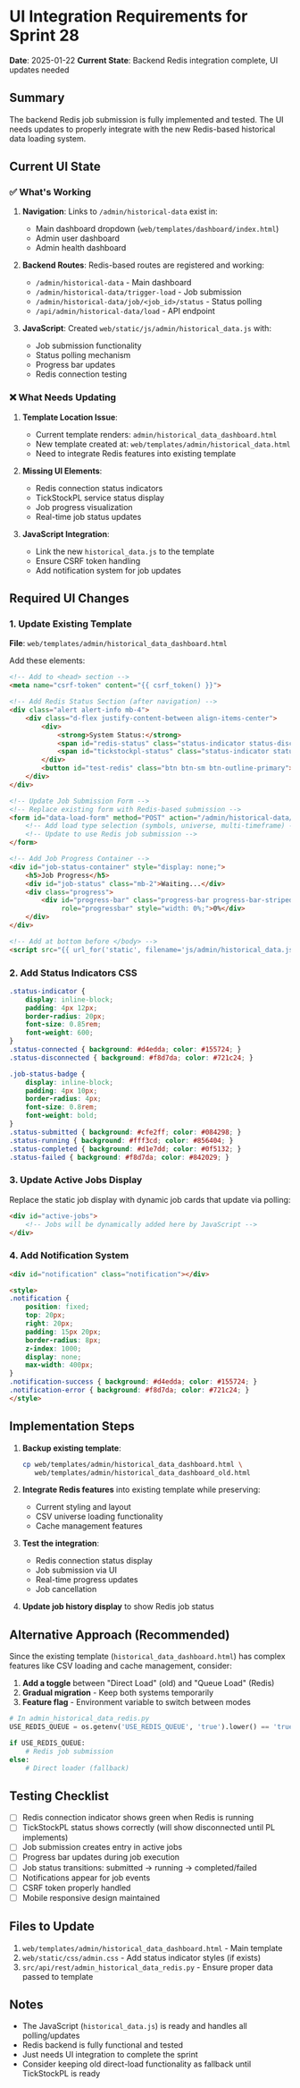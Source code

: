 # UI Integration Requirements for Sprint 28

**Date**: 2025-01-22
**Current State**: Backend Redis integration complete, UI updates needed

## Summary

The backend Redis job submission is fully implemented and tested. The UI needs updates to properly integrate with the new Redis-based historical data loading system.

## Current UI State

### ✅ What's Working
1. **Navigation**: Links to `/admin/historical-data` exist in:
   - Main dashboard dropdown (`web/templates/dashboard/index.html`)
   - Admin user dashboard
   - Admin health dashboard

2. **Backend Routes**: Redis-based routes are registered and working:
   - `/admin/historical-data` - Main dashboard
   - `/admin/historical-data/trigger-load` - Job submission
   - `/admin/historical-data/job/<job_id>/status` - Status polling
   - `/api/admin/historical-data/load` - API endpoint

3. **JavaScript**: Created `web/static/js/admin/historical_data.js` with:
   - Job submission functionality
   - Status polling mechanism
   - Progress bar updates
   - Redis connection testing

### ❌ What Needs Updating

1. **Template Location Issue**:
   - Current template renders: `admin/historical_data_dashboard.html`
   - New template created at: `web/templates/admin/historical_data.html`
   - Need to integrate Redis features into existing template

2. **Missing UI Elements**:
   - Redis connection status indicators
   - TickStockPL service status display
   - Job progress visualization
   - Real-time job status updates

3. **JavaScript Integration**:
   - Link the new `historical_data.js` to the template
   - Ensure CSRF token handling
   - Add notification system for job updates

## Required UI Changes

### 1. Update Existing Template
**File**: `web/templates/admin/historical_data_dashboard.html`

Add these elements:

```html
<!-- Add to <head> section -->
<meta name="csrf-token" content="{{ csrf_token() }}">

<!-- Add Redis Status Section (after navigation) -->
<div class="alert alert-info mb-4">
    <div class="d-flex justify-content-between align-items-center">
        <div>
            <strong>System Status:</strong>
            <span id="redis-status" class="status-indicator status-disconnected ms-2">Redis Checking...</span>
            <span id="tickstockpl-status" class="status-indicator status-disconnected ms-2">TickStockPL Checking...</span>
        </div>
        <button id="test-redis" class="btn btn-sm btn-outline-primary">Test Connection</button>
    </div>
</div>

<!-- Update Job Submission Form -->
<!-- Replace existing form with Redis-based submission -->
<form id="data-load-form" method="POST" action="/admin/historical-data/trigger-load">
    <!-- Add load type selection (symbols, universe, multi-timeframe) -->
    <!-- Update to use Redis job submission -->
</form>

<!-- Add Job Progress Container -->
<div id="job-status-container" style="display: none;">
    <h5>Job Progress</h5>
    <div id="job-status" class="mb-2">Waiting...</div>
    <div class="progress">
        <div id="progress-bar" class="progress-bar progress-bar-striped progress-bar-animated"
             role="progressbar" style="width: 0%;">0%</div>
    </div>
</div>

<!-- Add at bottom before </body> -->
<script src="{{ url_for('static', filename='js/admin/historical_data.js') }}"></script>
```

### 2. Add Status Indicators CSS
```css
.status-indicator {
    display: inline-block;
    padding: 4px 12px;
    border-radius: 20px;
    font-size: 0.85rem;
    font-weight: 600;
}
.status-connected { background: #d4edda; color: #155724; }
.status-disconnected { background: #f8d7da; color: #721c24; }

.job-status-badge {
    display: inline-block;
    padding: 4px 10px;
    border-radius: 4px;
    font-size: 0.8rem;
    font-weight: bold;
}
.status-submitted { background: #cfe2ff; color: #084298; }
.status-running { background: #fff3cd; color: #856404; }
.status-completed { background: #d1e7dd; color: #0f5132; }
.status-failed { background: #f8d7da; color: #842029; }
```

### 3. Update Active Jobs Display
Replace the static job display with dynamic job cards that update via polling:

```html
<div id="active-jobs">
    <!-- Jobs will be dynamically added here by JavaScript -->
</div>
```

### 4. Add Notification System
```html
<div id="notification" class="notification"></div>

<style>
.notification {
    position: fixed;
    top: 20px;
    right: 20px;
    padding: 15px 20px;
    border-radius: 8px;
    z-index: 1000;
    display: none;
    max-width: 400px;
}
.notification-success { background: #d4edda; color: #155724; }
.notification-error { background: #f8d7da; color: #721c24; }
</style>
```

## Implementation Steps

1. **Backup existing template**:
   ```bash
   cp web/templates/admin/historical_data_dashboard.html \
      web/templates/admin/historical_data_dashboard_old.html
   ```

2. **Integrate Redis features** into existing template while preserving:
   - Current styling and layout
   - CSV universe loading functionality
   - Cache management features

3. **Test the integration**:
   - Redis connection status display
   - Job submission via UI
   - Real-time progress updates
   - Job cancellation

4. **Update job history display** to show Redis job status

## Alternative Approach (Recommended)

Since the existing template (`historical_data_dashboard.html`) has complex features like CSV loading and cache management, consider:

1. **Add a toggle** between "Direct Load" (old) and "Queue Load" (Redis)
2. **Gradual migration** - Keep both systems temporarily
3. **Feature flag** - Environment variable to switch between modes

```python
# In admin_historical_data_redis.py
USE_REDIS_QUEUE = os.getenv('USE_REDIS_QUEUE', 'true').lower() == 'true'

if USE_REDIS_QUEUE:
    # Redis job submission
else:
    # Direct loader (fallback)
```

## Testing Checklist

- [ ] Redis connection indicator shows green when Redis is running
- [ ] TickStockPL status shows correctly (will show disconnected until PL implements)
- [ ] Job submission creates entry in active jobs
- [ ] Progress bar updates during job execution
- [ ] Job status transitions: submitted → running → completed/failed
- [ ] Notifications appear for job events
- [ ] CSRF token properly handled
- [ ] Mobile responsive design maintained

## Files to Update

1. `web/templates/admin/historical_data_dashboard.html` - Main template
2. `web/static/css/admin.css` - Add status indicator styles (if exists)
3. `src/api/rest/admin_historical_data_redis.py` - Ensure proper data passed to template

## Notes

- The JavaScript (`historical_data.js`) is ready and handles all polling/updates
- Redis backend is fully functional and tested
- Just needs UI integration to complete the sprint
- Consider keeping old direct-load functionality as fallback until TickStockPL is ready